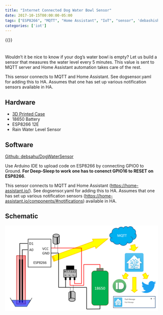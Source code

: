 ```yaml
---
title: "Internet Connected Dog Water Bowl Sensor"
date: 2017-10-15T00:00:00-05:00
tags: ["ESP8266", "MQTT", "Home Assistant", "IoT", "sensor", 'debashish sahu']
categories: ['iot']
---
```


{{<youtube AfrIyBWgfdM>}}

#

Wouldn’t it be nice to know if your dog’s water bowl is empty? Let us build a sensor that measures the water level every 5 minutes. This value is sent to MQTT server and Home Assistant automation takes care of the rest.

This sensor connects to MQTT and Home Assistant. See dogsensor.yaml for adding this to HA. Assumes that one has set up various notification sensors available in HA.

## Hardware

- [3D Printed Case](https://www.thingiverse.com/thing:2588240)
- 18650 Battery
- ESP8266 12E
- Rain Water Level Sensor

## Software

[Github: debsahu/DogWaterSensor](https://github.com/debsahu/DogWaterSensor)

Use Arduino IDE to upload code on ESP8266 by connecting GPIO0 to Ground. **For Deep-Sleep to work one has to conenct GPIO16 to RESET on ESP8266**.

This sensor connects to MQTT and Home Assistant (https://home-assistant.io/). See dogsensor.yaml for adding this to HA. Assumes that one has set up various notification sensors (https://home-assistant.io/components/#notifications) available in HA.

## Schematic

![schematic](https://github.com/debsahu/DogWaterSensor/raw/master/Schematic.png)